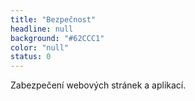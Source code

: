 ```yaml
---
title: "Bezpečnost"
headline: null
background: "#62CCC1"
color: "null"
status: 0
---
```


Zabezpečení webových stránek a aplikací.